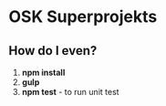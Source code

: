 # OSK Superprojekts

## How do I even?

1) **npm install**
2) **gulp**
3) **npm test** - to run unit test